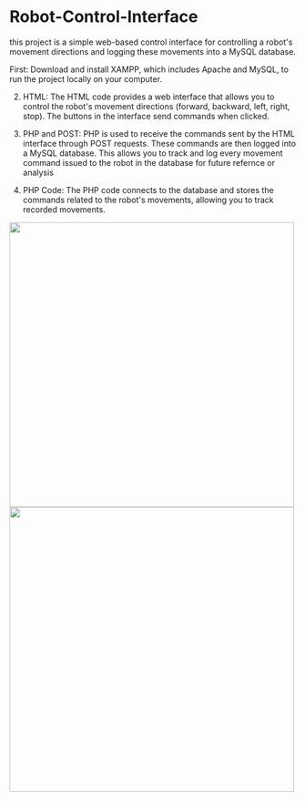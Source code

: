 # Robot-Control-Interface
 this project is a simple web-based control interface for controlling a robot's movement directions and logging these movements into a MySQL database.

 First: Download and install XAMPP, which includes Apache and MySQL, to run the project locally on your computer.
 
 2. HTML: The HTML code provides a web interface that allows you to control the robot's movement directions (forward, backward, left, right, stop). The buttons in the interface send commands when clicked.
   
 3. PHP and POST: PHP is used to receive the commands sent by the HTML interface through POST requests. These commands are then logged into a MySQL database. This allows you to track and log every movement command issued to the robot in the database for future refernce or analysis
    
 4. PHP Code: The PHP code connects to the database and stores the commands related to the robot's movements, allowing you to track recorded movements.

<div>
 <img src="https://github.com/user-attachments/assets/a77110e2-b51b-4848-a8c4-ff368cc7a46b" width=500">
 <img src="https://github.com/user-attachments/assets/2b73f831-0163-416f-bc2c-d0b4b03aff10" width=500">
</div>


